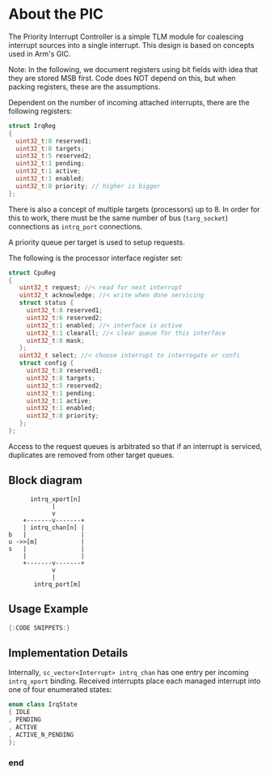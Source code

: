 About the PIC
=============

The Priority Interrupt Controller is a simple TLM module for
coalescing interrupt sources into a single interrupt. This
design is based on concepts used in Arm's GIC.

Note: In the following, we document registers using bit fields
with idea that they are stored MSB first. Code does NOT depend
on this, but when packing registers, these are the assumptions.

Dependent on the number of incoming attached interrupts, there
are the following registers:

```cpp
struct IrqReg
{
  uint32_t:8 reserved1;
  uint32_t:8 targets;
  uint32_t:5 reserved2;
  uint32_t:1 pending;
  uint32_t:1 active;
  uint32_t:1 enabled;
  uint32_t:8 priority; // higher is bigger
};
```

There is also a concept of multiple targets (processors) up to 8.
In order for this to work, there must be the same number
of bus (`targ_socket`) connections as `intrq_port` connections.

A priority queue per target is used to setup requests.

The following is the processor interface register set:

```cpp
struct CpuReg
{
   uint32_t request; //< read for next interrupt
   uint32_t acknowledge; //< write when done servicing
   struct status {
     uint32_t:8 reserved1;
     uint32_t:6 reserved2;
     uint32_t:1 enabled; //< interface is active
     uint32_t:1 clearall; //< clear queue for this interface
     uint32_t:8 mask;
   };
   uint32_t select; //< choose interrupt to interrogate or confi
   struct config {
     uint32_t:8 reserved1;
     uint32_t:8 targets;
     uint32_t:5 reserved2;
     uint32_t:1 pending;
     uint32_t:1 active;
     uint32_t:1 enabled;
     uint32_t:8 priority;
   };
};
```

Access to the request queues is arbitrated so that if an
interrupt is serviced, duplicates are removed from other
target queues.

Block diagram
-------------
```
      intrq_xport[n]
            |
            v
    +-------v-------+
    | intrq_chan[n] |
b   |               |
u ->>[m]            |
s   |               |
    |               |
    +-------v-------+
            v
            |
       intrq_port[m]
```

Usage Example
-------------

```cpp
{:CODE SNIPPETS:}
```

Implementation Details
----------------------

Internally, `sc_vector<Interrupt> intrq_chan` has one
entry per incoming `intrq_xport` binding. Received interrupts
place each managed interrupt into one of four enumerated states:

```cpp
enum class IrqState
{ IDLE
, PENDING
, ACTIVE
, ACTIVE_N_PENDING
};
```

### end
